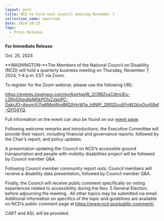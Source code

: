```yaml
---
layout: post
title: NCD to hold next Council meeting November 7
collection_name: newsroom
date: 2024-10-25
tags:
  - Press Release
---
```


**For Immediate Release**

Oct. 25, 2024

**WASHINGTON–**The Members of the National Council on Disability (NCD) will hold a quarterly business meeting on Thursday, November 7, 2024, 1–4 p.m. EST via Zoom.

To register for the Zoom webinar, please use the following URL:

<https://events.zoomgov.com/ev/AioHqgW_2CRBZxxCdmUEs-cZKhGXqvAbM0kPOlyZzkpPC-DakrJO~ApymXj7jq6MmWodMQXHvW1q_h9WF_26fGDcuEFnW2kIvOurK8ef-QYO4YQ>[](https://events.zoomgov.com/ev/AjDobcDV_mghX7L5f6sWlxUKD_MJzSAnGh7A-lTuPauDUOd2E5XX~AvJyfkIR6R1x3lgp4sOiST1A5xJPGT-vG8sAh1wmhft2TgV6_-VtysUgUQ).

Full information on the event can also be found on our [event page](https://www.ncd.gov/meeting/2024-11-07-nov-7-2024-council-meeting/).

Following welcome remarks and introductions, the Executive Committee will provide their report, including financial and governance reports; followed by the Chair’s report; and policy updates.

A presentation updating the Council on NCD’s accessible ground transportation and people with mobility disabilities project will be followed by Council member Q&A.

Following Council member community report outs; Council members will receive a disability data presentation, followed by Council member Q&A.

Finally, the Council will receive public comment specifically on voting experiences related to accessibility during the Nov. 5 General Election, before adjourning the meeting.. All other topics may be submitted via email. Additional information on specifics of the topic and guidelines are available on NCD’s public comment page at <https://www.ncd.gov/public-comment/>.

CART and ASL will be provided.
